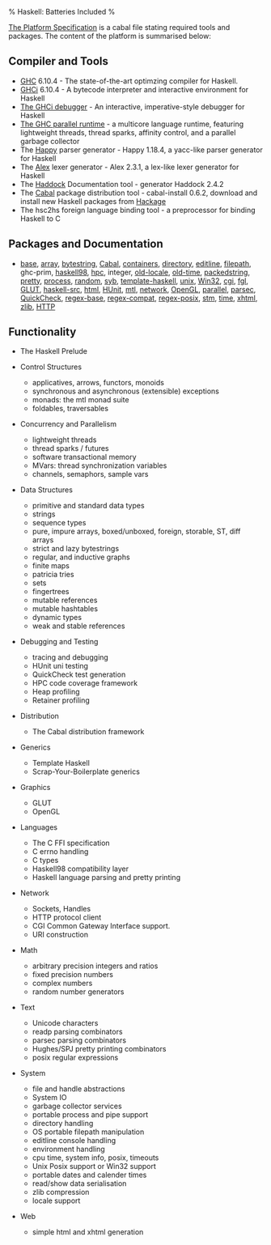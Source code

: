 % Haskell: Batteries Included
%

[The Platform Specification] is a cabal file stating required tools and
packages. The content of the platform is summarised below:

[The Platform Specification]: http://hackage.haskell.org/platform/2009.2.0.2/haskell-platform.cabal

Compiler and Tools
------------------

 * [GHC] 6.10.4
        - The state-of-the-art optimzing compiler for Haskell.
 * [GHCi] 6.10.4
        - A bytecode interpreter and interactive environment for Haskell
 * [The GHCi debugger]
        - An interactive, imperative-style debugger for Haskell
 * [The GHC parallel runtime] - a multicore language runtime, featuring
   lightweight threads, thread sparks, affinity control, and a parallel garbage collector
 * The [Happy] parser generator
        - Happy 1.18.4, a yacc-like parser generator for Haskell
 * The [Alex] lexer generator
        - Alex 2.3.1, a lex-like lexer generator for Haskell
 * The [Haddock] Documentation tool
        - generator   Haddock 2.4.2
 * The [Cabal] package distribution tool
        - cabal-install 0.6.2, download and install new Haskell packages from [Hackage]
 * The hsc2hs foreign language binding tool
        - a preprocessor for binding Haskell to C

[GHC]: http://haskell.org/ghc
[GHCi]: http://www.haskell.org/ghc/docs/latest/html/users_guide/ghci.html
[The GHCi debugger]: http://www.haskell.org/ghc/docs/latest/html/users_guide/ghci-debugger.html
[The GHC parallel runtime]: http://www.haskell.org/ghc/docs/latest/html/users_guide/lang-parallel.html
[Happy]: http://haskell.org/happy
[Alex]: http://haskell.org/alex
[Haddock]: http://haskell.org/haddock
[Cabal]: http://haskell.org/cabal/

Packages and Documentation
--------------------------

*  [base],  [array],  [bytestring],  [Cabal],  [containers],  [directory],  [editline],  [filepath],  ghc-prim,  [haskell98],  [hpc],  integer,  [old-locale],  [old-time],  [packedstring],  [pretty],  [process],  [random],  [syb],  [template-haskell],  [unix],  [Win32],  [cgi],  [fgl],  [GLUT],  [haskell-src],  [html],  [HUnit],  [mtl],  [network],  [OpenGL],  [parallel],  [parsec],  [QuickCheck],  [regex-base],  [regex-compat],  [regex-posix],  [stm],  [time],  [xhtml],  [zlib],  [HTTP]

Functionality
-------------

 * The Haskell Prelude
 
 * Control Structures
    - applicatives, arrows, functors, monoids
    - synchronous and asynchronous (extensible) exceptions
    - monads: the mtl monad suite
    - foldables, traversables

 * Concurrency and Parallelism
    - lightweight threads
    - thread sparks / futures
    - software transactional memory
    - MVars: thread synchronization variables
    - channels, semaphors, sample vars

 * Data Structures
    - primitive and standard data types
    - strings
    - sequence types
    - pure, impure arrays, boxed/unboxed, foreign, storable, ST, diff arrays
    - strict and lazy bytestrings
    - regular, and inductive graphs
    - finite maps
    - patricia tries
    - sets
    - fingertrees
    - mutable references
    - mutable hashtables
    - dynamic types
    - weak and stable references

 * Debugging and Testing
    - tracing and debugging
    - HUnit uni testing
    - QuickCheck test generation
    - HPC code coverage framework
    - Heap profiling
    - Retainer profiling

 * Distribution
    - The Cabal distribution framework

 * Generics
    - Template Haskell
    - Scrap-Your-Boilerplate generics

 * Graphics
    - GLUT
    - OpenGL

 * Languages
    - The C FFI specification
    - C errno handling
    - C types
    - Haskell98 compatibility layer
    - Haskell language parsing and pretty printing

 * Network
    - Sockets, Handles
    - HTTP protocol client
    - CGI Common Gateway Interface support.
    - URI construction

 * Math
    - arbitrary precision integers and ratios
    - fixed precision numbers
    - complex numbers
    - random number generators

 * Text
    - Unicode characters
    - readp parsing combinators
    - parsec parsing combinators
    - Hughes/SPJ pretty printing combinators
    - posix regular expressions

 * System
    - file and handle abstractions
    - System IO
    - garbage collector services
    - portable process and pipe support
    - directory handling
    - OS portable filepath manipulation
    - editline console handling
    - environment handling
    - cpu time, system info, posix, timeouts
    - Unix Posix support or Win32 support
    - portable dates and calender times
    - read/show data serialisation
    - zlib compression
    - locale support
 
 * Web     
    - simple html and xhtml generation

[base]: http://hackage.haskell.org/cgi-bin/hackage-scripts/package/base
[array]: http://hackage.haskell.org/cgi-bin/hackage-scripts/package/array
[bytestring]: http://hackage.haskell.org/cgi-bin/hackage-scripts/package/bytestring
[Cabal]: http://hackage.haskell.org/cgi-bin/hackage-scripts/package/Cabal
[containers]: http://hackage.haskell.org/cgi-bin/hackage-scripts/package/containers
[directory]: http://hackage.haskell.org/cgi-bin/hackage-scripts/package/directory
[editline]: http://hackage.haskell.org/cgi-bin/hackage-scripts/package/editline
[filepath]: http://hackage.haskell.org/cgi-bin/hackage-scripts/package/filepath
[haskell98]: http://hackage.haskell.org/cgi-bin/hackage-scripts/package/haskell98
[hpc]: http://hackage.haskell.org/cgi-bin/hackage-scripts/package/hpc
[old-locale]: http://hackage.haskell.org/cgi-bin/hackage-scripts/package/old-locale
[old-time]: http://hackage.haskell.org/cgi-bin/hackage-scripts/package/old-time
[packedstring]: http://hackage.haskell.org/cgi-bin/hackage-scripts/package/packedstring
[pretty]: http://hackage.haskell.org/cgi-bin/hackage-scripts/package/pretty
[process]: http://hackage.haskell.org/cgi-bin/hackage-scripts/package/process
[random]: http://hackage.haskell.org/cgi-bin/hackage-scripts/package/random
[syb]: http://hackage.haskell.org/cgi-bin/hackage-scripts/package/syb
[template-haskell]: http://hackage.haskell.org/cgi-bin/hackage-scripts/package/template-haskell
[unix]: http://hackage.haskell.org/cgi-bin/hackage-scripts/package/unix
[win32]: http://hackage.haskell.org/cgi-bin/hackage-scripts/package/Win32
[cgi]: http://hackage.haskell.org/cgi-bin/hackage-scripts/package/cgi
[fgl]: http://hackage.haskell.org/cgi-bin/hackage-scripts/package/fgl
[parsec]: http://hackage.haskell.org/cgi-bin/hackage-scripts/package/parsec
[GLUT]: http://hackage.haskell.org/cgi-bin/hackage-scripts/package/GLUT
[haskell-src]: http://hackage.haskell.org/cgi-bin/hackage-scripts/package/haskell-src
[html]: http://hackage.haskell.org/cgi-bin/hackage-scripts/package/html
[HUnit]: http://hackage.haskell.org/cgi-bin/hackage-scripts/package/HUnit
[mtl]: http://hackage.haskell.org/cgi-bin/hackage-scripts/package/mtl
[network]: http://hackage.haskell.org/cgi-bin/hackage-scripts/package/network
[OpenGL]: http://hackage.haskell.org/cgi-bin/hackage-scripts/package/OpenGL
[parallel]: http://hackage.haskell.org/cgi-bin/hackage-scripts/package/parallel
[QuickCheck]: http://hackage.haskell.org/cgi-bin/hackage-scripts/package/QuickCheck
[regex-base]: http://hackage.haskell.org/cgi-bin/hackage-scripts/package/regex-base
[regex-compat]: http://hackage.haskell.org/cgi-bin/hackage-scripts/package/regex-compat
[regex-posix]: http://hackage.haskell.org/cgi-bin/hackage-scripts/package/regex-posix
[stm]: http://hackage.haskell.org/cgi-bin/hackage-scripts/package/stm
[time]: http://hackage.haskell.org/cgi-bin/hackage-scripts/package/time
[xhtml]: http://hackage.haskell.org/cgi-bin/hackage-scripts/package/xhtml
[zlib]: http://hackage.haskell.org/cgi-bin/hackage-scripts/package/zlib
[HTTP]: http://hackage.haskell.org/cgi-bin/hackage-scripts/package/HTTP
[Hackage]: http://hackage.haskell.org

